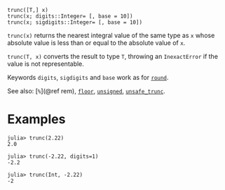 ```
trunc([T,] x)
trunc(x; digits::Integer= [, base = 10])
trunc(x; sigdigits::Integer= [, base = 10])
```

`trunc(x)` returns the nearest integral value of the same type as `x` whose absolute value is less than or equal to the absolute value of `x`.

`trunc(T, x)` converts the result to type `T`, throwing an `InexactError` if the value is not representable.

Keywords `digits`, `sigdigits` and `base` work as for [`round`](@ref).

See also: [`%`](@ref rem), [`floor`](@ref), [`unsigned`](@ref), [`unsafe_trunc`](@ref).

# Examples

```jldoctest
julia> trunc(2.22)
2.0

julia> trunc(-2.22, digits=1)
-2.2

julia> trunc(Int, -2.22)
-2
```
